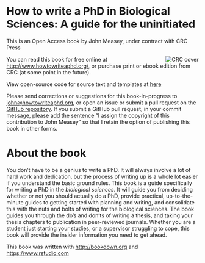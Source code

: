 # How to write a PhD in Biological Sciences: A guide for the uninitiated 

This is an Open Access book by John Measey, under contract with CRC Press

<a href="https://bookdown.org/yihui/bookdown"><img src="https://github.com/johnmeasey/How-to-write-a-PhD-in-Biological-Sciences/tree/main/figures/Cover.png" alt="CRC cover" align="right" /></a>

You can read this book for free online at http://www.howtowriteaphd.org/, or purchase print or ebook edition from CRC (at some point in the future).

View open-source code for source text and templates at [here](https://github.com/johnmeasey/How-to-write-a-PhD-in-Biological-Sciences)

Please send corrections or suggestions for this book-in-progress to john@howtowriteaphd.org, or open an issue or submit a pull request on the [GitHub repository](https://github.com/johnmeasey/How-to-write-a-PhD-in-Biological-Sciences). If you submit a GitHub pull request, in your commit message, please add the sentence “I assign the copyright of this contribution to John Measey” so that I retain the option of publishing this book in other forms.


# About the book
You don’t have to be a genius to write a PhD. It will always involve a lot of hard work and dedication, but the process of writing up is a whole lot easier if you understand the basic ground rules. This book is a guide specifically for writing a PhD in the *biological sciences*. It will guide you from deciding whether or not you should actually do a PhD, provide practical, up-to-the-minute guides to getting started with planning and writing, and consolidate this with the nuts and bolts of writing for the biological sciences. The book guides you through the do’s and don’ts of writing a thesis, and taking your thesis chapters to publication in peer-reviewed journals. Whether you are a student just starting your studies, or a supervisor struggling to cope, this book will provide the insider information you need to get ahead.

This book was written with http://bookdown.org and https://www.rstudio.com
